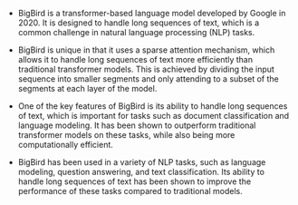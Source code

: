 - BigBird is a transformer-based language model developed by Google in 2020. It is designed to handle long sequences of text, which is a common challenge in natural language processing (NLP) tasks.

- BigBird is unique in that it uses a sparse attention mechanism, which allows it to handle long sequences of text more efficiently than traditional transformer models. This is achieved by dividing 
  the input sequence into smaller segments and only attending to a subset of the segments at each layer of the model.

- One of the key features of BigBird is its ability to handle long sequences of text, which is important for tasks such as document classification and 
  language modeling. It has been shown to outperform traditional transformer models on these tasks, while also being more computationally efficient.

- BigBird has been used in a variety of NLP tasks, such as language modeling, question answering, and text classification. Its ability to handle long sequences 
  of text has been shown to improve the performance of these tasks compared to traditional models.
